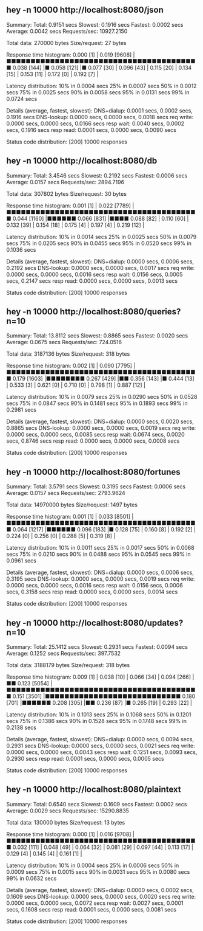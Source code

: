 ##  hey -n 10000 http://localhost:8080/json

Summary:
  Total:	0.9151 secs
  Slowest:	0.1916 secs
  Fastest:	0.0002 secs
  Average:	0.0042 secs
  Requests/sec:	10927.2150
  
  Total data:	270000 bytes
  Size/request:	27 bytes

Response time histogram:
  0.000 [1]	|
  0.019 [9608]	|■■■■■■■■■■■■■■■■■■■■■■■■■■■■■■■■■■■■■■■■
  0.038 [144]	|■
  0.058 [121]	|■
  0.077 [30]	|
  0.096 [43]	|
  0.115 [20]	|
  0.134 [15]	|
  0.153 [11]	|
  0.172 [0]	|
  0.192 [7]	|


Latency distribution:
  10% in 0.0004 secs
  25% in 0.0007 secs
  50% in 0.0012 secs
  75% in 0.0025 secs
  90% in 0.0058 secs
  95% in 0.0131 secs
  99% in 0.0724 secs

Details (average, fastest, slowest):
  DNS+dialup:	0.0001 secs, 0.0002 secs, 0.1916 secs
  DNS-lookup:	0.0000 secs, 0.0000 secs, 0.0018 secs
  req write:	0.0000 secs, 0.0000 secs, 0.0166 secs
  resp wait:	0.0040 secs, 0.0002 secs, 0.1916 secs
  resp read:	0.0001 secs, 0.0000 secs, 0.0090 secs

Status code distribution:
  [200]	10000 responses



##  hey -n 10000 http://localhost:8080/db

Summary:
  Total:	3.4546 secs
  Slowest:	0.2192 secs
  Fastest:	0.0006 secs
  Average:	0.0157 secs
  Requests/sec:	2894.7196
  
  Total data:	307802 bytes
  Size/request:	30 bytes

Response time histogram:
  0.001 [1]	|
  0.022 [7789]	|■■■■■■■■■■■■■■■■■■■■■■■■■■■■■■■■■■■■■■■■
  0.044 [1160]	|■■■■■■
  0.066 [831]	|■■■■
  0.088 [82]	|
  0.110 [60]	|
  0.132 [39]	|
  0.154 [18]	|
  0.175 [4]	|
  0.197 [4]	|
  0.219 [12]	|


Latency distribution:
  10% in 0.0014 secs
  25% in 0.0025 secs
  50% in 0.0079 secs
  75% in 0.0205 secs
  90% in 0.0455 secs
  95% in 0.0520 secs
  99% in 0.1036 secs

Details (average, fastest, slowest):
  DNS+dialup:	0.0000 secs, 0.0006 secs, 0.2192 secs
  DNS-lookup:	0.0000 secs, 0.0000 secs, 0.0017 secs
  req write:	0.0000 secs, 0.0000 secs, 0.0016 secs
  resp wait:	0.0156 secs, 0.0005 secs, 0.2147 secs
  resp read:	0.0000 secs, 0.0000 secs, 0.0013 secs

Status code distribution:
  [200]	10000 responses



##  hey -n 10000 http://localhost:8080/queries?n=10

Summary:
  Total:	13.8112 secs
  Slowest:	0.8865 secs
  Fastest:	0.0020 secs
  Average:	0.0675 secs
  Requests/sec:	724.0516
  
  Total data:	3187136 bytes
  Size/request:	318 bytes

Response time histogram:
  0.002 [1]	|
  0.090 [7795]	|■■■■■■■■■■■■■■■■■■■■■■■■■■■■■■■■■■■■■■■■
  0.179 [1603]	|■■■■■■■■
  0.267 [429]	|■■
  0.356 [143]	|■
  0.444 [13]	|
  0.533 [3]	|
  0.621 [0]	|
  0.710 [0]	|
  0.798 [1]	|
  0.887 [12]	|


Latency distribution:
  10% in 0.0079 secs
  25% in 0.0290 secs
  50% in 0.0528 secs
  75% in 0.0847 secs
  90% in 0.1481 secs
  95% in 0.1893 secs
  99% in 0.2981 secs

Details (average, fastest, slowest):
  DNS+dialup:	0.0000 secs, 0.0020 secs, 0.8865 secs
  DNS-lookup:	0.0000 secs, 0.0000 secs, 0.0019 secs
  req write:	0.0000 secs, 0.0000 secs, 0.0085 secs
  resp wait:	0.0674 secs, 0.0020 secs, 0.8746 secs
  resp read:	0.0000 secs, 0.0000 secs, 0.0008 secs

Status code distribution:
  [200]	10000 responses



##  hey -n 10000 http://localhost:8080/fortunes

Summary:
  Total:	3.5791 secs
  Slowest:	0.3195 secs
  Fastest:	0.0006 secs
  Average:	0.0157 secs
  Requests/sec:	2793.9624
  
  Total data:	14970000 bytes
  Size/request:	1497 bytes

Response time histogram:
  0.001 [1]	|
  0.033 [8501]	|■■■■■■■■■■■■■■■■■■■■■■■■■■■■■■■■■■■■■■■■
  0.064 [1217]	|■■■■■■
  0.096 [183]	|■
  0.128 [75]	|
  0.160 [8]	|
  0.192 [2]	|
  0.224 [0]	|
  0.256 [0]	|
  0.288 [5]	|
  0.319 [8]	|


Latency distribution:
  10% in 0.0011 secs
  25% in 0.0017 secs
  50% in 0.0068 secs
  75% in 0.0210 secs
  90% in 0.0488 secs
  95% in 0.0545 secs
  99% in 0.0961 secs

Details (average, fastest, slowest):
  DNS+dialup:	0.0000 secs, 0.0006 secs, 0.3195 secs
  DNS-lookup:	0.0000 secs, 0.0000 secs, 0.0019 secs
  req write:	0.0000 secs, 0.0000 secs, 0.0016 secs
  resp wait:	0.0156 secs, 0.0006 secs, 0.3158 secs
  resp read:	0.0000 secs, 0.0000 secs, 0.0014 secs

Status code distribution:
  [200]	10000 responses



##  hey -n 10000 http://localhost:8080/updates?n=10

Summary:
  Total:	25.1412 secs
  Slowest:	0.2931 secs
  Fastest:	0.0094 secs
  Average:	0.1252 secs
  Requests/sec:	397.7532
  
  Total data:	3188179 bytes
  Size/request:	318 bytes

Response time histogram:
  0.009 [1]	|
  0.038 [10]	|
  0.066 [34]	|
  0.094 [266]	|■■
  0.123 [5054]	|■■■■■■■■■■■■■■■■■■■■■■■■■■■■■■■■■■■■■■■■
  0.151 [3501]	|■■■■■■■■■■■■■■■■■■■■■■■■■■■■
  0.180 [701]	|■■■■■■
  0.208 [305]	|■■
  0.236 [87]	|■
  0.265 [19]	|
  0.293 [22]	|


Latency distribution:
  10% in 0.1013 secs
  25% in 0.1068 secs
  50% in 0.1201 secs
  75% in 0.1386 secs
  90% in 0.1528 secs
  95% in 0.1748 secs
  99% in 0.2138 secs

Details (average, fastest, slowest):
  DNS+dialup:	0.0000 secs, 0.0094 secs, 0.2931 secs
  DNS-lookup:	0.0000 secs, 0.0000 secs, 0.0021 secs
  req write:	0.0000 secs, 0.0000 secs, 0.0043 secs
  resp wait:	0.1251 secs, 0.0093 secs, 0.2930 secs
  resp read:	0.0001 secs, 0.0000 secs, 0.0005 secs

Status code distribution:
  [200]	10000 responses



##  hey -n 10000 http://localhost:8080/plaintext

Summary:
  Total:	0.6540 secs
  Slowest:	0.1609 secs
  Fastest:	0.0002 secs
  Average:	0.0029 secs
  Requests/sec:	15290.8835
  
  Total data:	130000 bytes
  Size/request:	13 bytes

Response time histogram:
  0.000 [1]	|
  0.016 [9708]	|■■■■■■■■■■■■■■■■■■■■■■■■■■■■■■■■■■■■■■■■
  0.032 [111]	|
  0.048 [49]	|
  0.064 [32]	|
  0.081 [29]	|
  0.097 [44]	|
  0.113 [17]	|
  0.129 [4]	|
  0.145 [4]	|
  0.161 [1]	|


Latency distribution:
  10% in 0.0004 secs
  25% in 0.0006 secs
  50% in 0.0009 secs
  75% in 0.0015 secs
  90% in 0.0031 secs
  95% in 0.0080 secs
  99% in 0.0632 secs

Details (average, fastest, slowest):
  DNS+dialup:	0.0000 secs, 0.0002 secs, 0.1609 secs
  DNS-lookup:	0.0000 secs, 0.0000 secs, 0.0020 secs
  req write:	0.0000 secs, 0.0000 secs, 0.0072 secs
  resp wait:	0.0027 secs, 0.0001 secs, 0.1608 secs
  resp read:	0.0001 secs, 0.0000 secs, 0.0081 secs

Status code distribution:
  [200]	10000 responses



